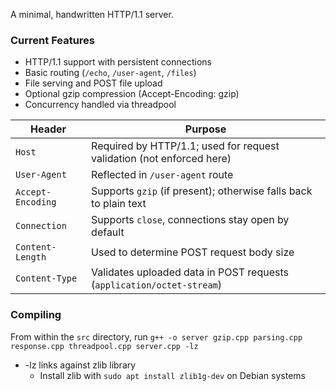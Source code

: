 A minimal, handwritten HTTP/1.1 server.

### Current Features
- HTTP/1.1 support with persistent connections
- Basic routing (`/echo`, `/user-agent`, `/files`)
- File serving and POST file upload
- Optional gzip compression (Accept-Encoding: gzip)
- Concurrency handled via threadpool

| Header | Purpose |
|--------|---------|
| `Host` | Required by HTTP/1.1; used for request validation (not enforced here) |
| `User-Agent` | Reflected in `/user-agent` route |
| `Accept-Encoding` | Supports `gzip` (if present); otherwise falls back to plain text |
| `Connection` | Supports `close`, connections stay open by default |
| `Content-Length` | Used to determine POST request body size |
| `Content-Type` | Validates uploaded data in POST requests (`application/octet-stream`) |


### Compiling
From within the `src` directory, run `g++ -o server gzip.cpp parsing.cpp response.cpp threadpool.cpp server.cpp -lz`
- -lz links against zlib library 
    - Install zlib with `sudo apt install zlib1g-dev` on Debian systems